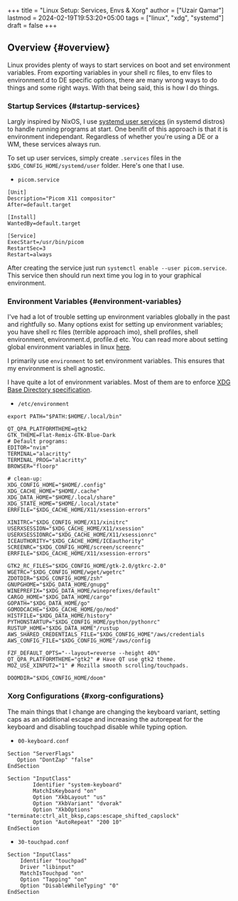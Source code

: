 +++
title = "Linux Setup: Services, Envs & Xorg"
author = ["Uzair Qamar"]
lastmod = 2024-02-19T19:53:20+05:00
tags = ["linux", "xdg", "systemd"]
draft = false
+++

## Overview {#overview}

Linux provides plenty of ways to start services on boot and set environment variables. From exporting variables in your shell rc files, to env files to environment.d to DE specific options, there are many wrong ways to do things and some right ways. With that being said, this is how I do things.


### Startup Services {#startup-services}

Largly inspired by NixOS, I use [systemd user services](https://wiki.archlinux.org/title/Systemd/User#Systemd_user_instance) (in systemd distros) to handle running programs at start. One benifit of this approach is that it is environment independant. Regardless of whether you're using a DE or a WM, these services always run.

To set up user services, simply create `.services` files in the `$XDG_CONFIG_HOME/systemd/user` folder. Here's one that I use.

-   `picom.service`

<!--listend-->

```shell
[Unit]
Description="Picom X11 compositor"
After=default.target

[Install]
WantedBy=default.target

[Service]
ExecStart=/usr/bin/picom
RestartSec=3
Restart=always
```

After creating the service just run `systemctl enable --user picom.service`. This service then should run next time you log in to your graphical environment.


### Environment Variables {#environment-variables}

I've had a lot of trouble setting up environment variables globally in the past and rightfully so. Many options exist for setting up environment variables; you have shell rc files (terrible approach imo), shell profiles, shell environment, environment.d, profile.d etc. You can read more about setting global environment variables in linux [here](https://wiki.archlinux.org/title/Environment_variables#Globally).

I primarily use `environment` to set environment variables. This ensures that my environment is shell agnostic.

I have quite a lot of environment variables. Most of them are to enforce [XDG Base Directory specification](https://wiki.archlinux.org/title/XDG_Base_Directory).

-   `/etc/environment`

<!--listend-->

```shell
export PATH="$PATH:$HOME/.local/bin"

QT_QPA_PLATFORMTHEME=gtk2
GTK_THEME=Flat-Remix-GTK-Blue-Dark
# Default programs:
EDITOR="nvim"
TERMINAL="alacritty"
TERMINAL_PROG="alacritty"
BROWSER="floorp"

# clean-up:
XDG_CONFIG_HOME="$HOME/.config"
XDG_CACHE_HOME="$HOME/.cache"
XDG_DATA_HOME="$HOME/.local/share"
XDG_STATE_HOME="$HOME/.local/state"
ERRFILE="$XDG_CACHE_HOME/X11/xsession-errors"

XINITRC="$XDG_CONFIG_HOME/X11/xinitrc"
USERXSESSION="$XDG_CACHE_HOME/X11/xsession"
USERXSESSIONRC="$XDG_CACHE_HOME/X11/xsessionrc"
ICEAUTHORITY="$XDG_CACHE_HOME/ICEauthority"
SCREENRC="$XDG_CONFIG_HOME/screen/screenrc"
ERRFILE="$XDG_CACHE_HOME/X11/xsession-errors"

GTK2_RC_FILES="$XDG_CONFIG_HOME/gtk-2.0/gtkrc-2.0"
WGETRC="$XDG_CONFIG_HOME/wget/wgetrc"
ZDOTDIR="$XDG_CONFIG_HOME/zsh"
GNUPGHOME="$XDG_DATA_HOME/gnupg"
WINEPREFIX="$XDG_DATA_HOME/wineprefixes/default"
CARGO_HOME="$XDG_DATA_HOME/cargo"
GOPATH="$XDG_DATA_HOME/go"
GOMODCACHE="$XDG_CACHE_HOME/go/mod"
HISTFILE="$XDG_DATA_HOME/history"
PYTHONSTARTUP="$XDG_CONFIG_HOME/python/pythonrc"
RUSTUP_HOME="$XDG_DATA_HOME"/rustup
AWS_SHARED_CREDENTIALS_FILE="$XDG_CONFIG_HOME"/aws/credentials
AWS_CONFIG_FILE="$XDG_CONFIG_HOME"/aws/config

FZF_DEFAULT_OPTS="--layout=reverse --height 40%"
QT_QPA_PLATFORMTHEME="gtk2" # Have QT use gtk2 theme.
MOZ_USE_XINPUT2="1" # Mozilla smooth scrolling/touchpads.

DOOMDIR="$XDG_CONFIG_HOME/doom"
```


### Xorg Configurations {#xorg-configurations}

The main things that I change are changing the keyboard variant, setting caps as an additional escape and increasing the autorepeat for the keyboard and disabling touchpad disable while typing option.

-   `00-keyboard.conf`

<!--listend-->

```shell
Section "ServerFlags"
   Option "DontZap" "false"
EndSection

Section "InputClass"
        Identifier "system-keyboard"
        MatchIsKeyboard "on"
        Option "XkbLayout" "us"
        Option "XkbVariant" "dvorak"
        Option "XkbOptions" "terminate:ctrl_alt_bksp,caps:escape_shifted_capslock"
        Option "AutoRepeat" "200 10"
EndSection
```

-   `30-touchpad.conf`

<!--listend-->

```shell
Section "InputClass"
    Identifier "touchpad"
    Driver "libinput"
    MatchIsTouchpad "on"
    Option "Tapping" "on"
    Option "DisableWhileTyping" "0"
EndSection
```
